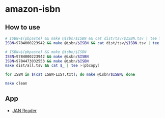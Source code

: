 # amazon-isbn

## How to use
```sh
# ISBN=$(pbpaste) && make @isbn/$ISBN && cat dist/tsv/$ISBN.tsv | tee >(pbcopy)
ISBN=9784000223942 && make @isbn/$ISBN && cat dist/tsv/$ISBN.tsv | tee >(pbcopy)
```
```sh
# ISBN=$(pbpaste) && make @isbn/$ISBN
ISBN=9784000223942 && make @isbn/$ISBN
ISBN=9784473032553 && make @isbn/$ISBN
make dist/all.tsv && cat $_ | tee >(pbcopy)
```
```sh
for ISBN in $(cat ISBN-LIST.txt); do make @isbn/$ISBN; done
```
```sh
make clean
```

## App
* [JAN Reader](https://apps.apple.com/jp/app/jan-reader/id1447222187)
